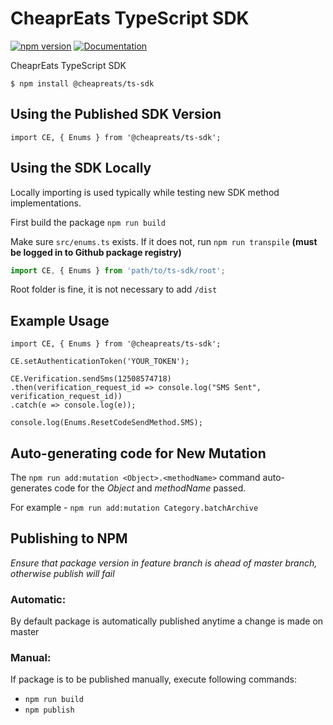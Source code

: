 # CheaprEats TypeScript SDK

[![npm version](https://badge.fury.io/js/%40cheapreats%2Fts-sdk.svg)](https://badge.fury.io/js/%40cheapreats%2Fts-sdk) [![Documentation](https://img.shields.io/badge/docs-js--sdk.cheapreats.com-blue.svg)](https://js-sdk.cheapreats.com/)

CheaprEats TypeScript SDK

```
$ npm install @cheapreats/ts-sdk
```

## Using the Published SDK Version

```
import CE, { Enums } from '@cheapreats/ts-sdk';
```

## Using the SDK Locally

Locally importing is used typically while testing new SDK method implementations.

First build the package `npm run build`

Make sure `src/enums.ts` exists. If it does not, run `npm run transpile` **(must be logged in to Github package registry)**
```typescript
import CE, { Enums } from 'path/to/ts-sdk/root';
```
Root folder is fine, it is not necessary to add `/dist`

## Example Usage

```
import CE, { Enums } from '@cheapreats/ts-sdk';

CE.setAuthenticationToken('YOUR_TOKEN');

CE.Verification.sendSms(12508574718)
.then(verification_request_id => console.log("SMS Sent", verification_request_id))
.catch(e => console.log(e));

console.log(Enums.ResetCodeSendMethod.SMS);
```

## Auto-generating code for New Mutation 

The `npm run add:mutation <Object>.<methodName>` command auto-generates code for the *Object* and *methodName* passed.

For example - `npm run add:mutation Category.batchArchive`

## Publishing to NPM

*Ensure that package version in feature branch is ahead of master branch, otherwise publish will fail*

### Automatic:

By default package is automatically published anytime a change is made on master

### Manual:

If package is to be published manually, execute following commands:

* `npm run build`
* `npm publish`
